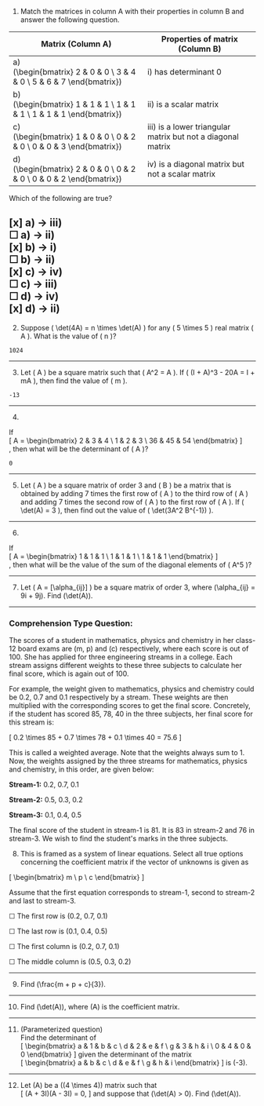 1) Match the matrices in column A with their properties in column B and answer the following question.  

| Matrix (Column A) | Properties of matrix (Column B) |
|-------------------|--------------------------------|
| a) <br> \(\begin{bmatrix} 2 & 0 & 0 \\ 3 & 4 & 0 \\ 5 & 6 & 7 \end{bmatrix}\) | i) has determinant 0 |
| b) <br> \(\begin{bmatrix} 1 & 1 & 1 \\ 1 & 1 & 1 \\ 1 & 1 & 1 \end{bmatrix}\) | ii) is a scalar matrix |
| c) <br> \(\begin{bmatrix} 1 & 0 & 0 \\ 0 & 2 & 0 \\ 0 & 0 & 3 \end{bmatrix}\) | iii) is a lower triangular matrix but not a diagonal matrix |
| d) <br> \(\begin{bmatrix} 2 & 0 & 0 \\ 0 & 2 & 0 \\ 0 & 0 & 2 \end{bmatrix}\) | iv) is a diagonal matrix but not a scalar matrix |

Which of the following are true?

[x]  a) → iii)  
☐ a) → ii)  
[x] b) → i)  
☐ b) → ii)  
[x] c) → iv)  
☐ c) → iii)  
☐ d) → iv)  
[x] d) → ii)
---

2) Suppose \( \det(4A) = n \times \det(A) \) for any \( 5 \times 5 \) real matrix \( A \). What is the value of \( n \)?
```
1024
```
---


3) Let \( A \) be a square matrix such that \( A^2 = A \). If \( (I + A)^3 - 20A = I + mA \), then find the value of \( m \).
```
-13
```
---


4)  
If  
\[
A = \begin{bmatrix}
2 & 3 & 4 \\
1 & 2 & 3 \\
36 & 45 & 54
\end{bmatrix}
\]  
, then what will be the determinant of \( A \)?
```
0
```
---


5) Let \( A \) be a square matrix of order 3 and \( B \) be a matrix that is obtained by adding 7 times the first row of \( A \) to the third row of \( A \) and adding 7 times the second row of \( A \) to the first row of \( A \). If \( \det(A) = 3 \), then find out the value of \( \det(3A^2 B^{-1}) \).

---


6)  
If  
\[
A = \begin{bmatrix}
1 & 1 & 1 \\
1 & 1 & 1 \\
1 & 1 & 1
\end{bmatrix}
\]  
, then what will be the value of the sum of the diagonal elements of \( A^5 \)?

---

7) Let \( A = [\alpha_{ij}] \) be a square matrix of order 3, where \(\alpha_{ij} = 9i + 9j\). Find \(\det(A)\).


---

### Comprehension Type Question:

The scores of a student in mathematics, physics and chemistry in her class-12 board exams are \(m, p\) and \(c\) respectively, where each score is out of 100. She has applied for three engineering streams in a college. Each stream assigns different weights to these three subjects to calculate her final score, which is again out of 100.

For example, the weight given to mathematics, physics and chemistry could be 0.2, 0.7 and 0.1 respectively by a stream. These weights are then multiplied with the corresponding scores to get the final score. Concretely, if the student has scored 85, 78, 40 in the three subjects, her final score for this stream is:

\[
0.2 \times 85 + 0.7 \times 78 + 0.1 \times 40 = 75.6
\]

This is called a weighted average. Note that the weights always sum to 1. Now, the weights assigned by the three streams for mathematics, physics and chemistry, in this order, are given below:

**Stream-1:** 0.2, 0.7, 0.1

**Stream-2:** 0.5, 0.3, 0.2

**Stream-3:** 0.1, 0.4, 0.5

The final score of the student in stream-1 is 81. It is 83 in stream-2 and 76 in stream-3. We wish to find the student's marks in the three subjects.


8) This is framed as a system of linear equations. Select all true options concerning the coefficient matrix if the vector of unknowns is given as

\[
\begin{bmatrix}
m \\
p \\
c
\end{bmatrix}
\]

Assume that the first equation corresponds to stream-1, second to stream-2 and last to stream-3.

☐ The first row is \(0.2, 0.7, 0.1\)

☐ The last row is \(0.1, 0.4, 0.5\)

☐ The first column is \(0.2, 0.7, 0.1\)

☐ The middle column is \(0.5, 0.3, 0.2\)

---

9) Find \(\frac{m + p + c}{3}\).

---

10) Find \(\det(A)\), where \(A\) is the coefficient matrix.


---

11) (Parameterized question)  
Find the determinant of  
\[
\begin{bmatrix}
a & 1 & b & c \\
d & 2 & e & f \\
g & 3 & h & i \\
0 & 4 & 0 & 0
\end{bmatrix}
\]
given the determinant of the matrix  
\[
\begin{bmatrix}
a & b & c \\
d & e & f \\
g & h & i
\end{bmatrix}
\]
is \(-3\).


---

12) Let \(A\) be a \((4 \times 4)\) matrix such that  
\[
(A + 3I)(A - 3I) = 0,
\]
and suppose that \(\det(A) > 0\). Find \(\det(A)\).
